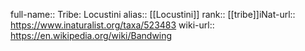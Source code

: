 

full-name:: Tribe: Locustini
alias:: [[Locustini]]
rank:: [[tribe]]iNat-url:: https://www.inaturalist.org/taxa/523483
wiki-url:: https://en.wikipedia.org/wiki/Bandwing